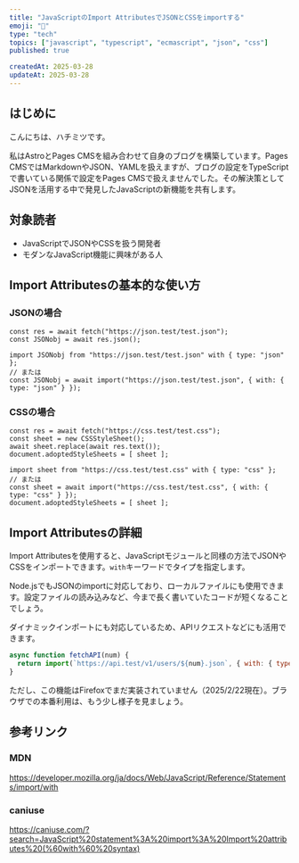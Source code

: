 ```yaml
---
title: "JavaScriptのImport AttributesでJSONとCSSをimportする"
emoji: "📝"
type: "tech"
topics: ["javascript", "typescript", "ecmascript", "json", "css"]
published: true

createdAt: 2025-03-28
updateAt: 2025-03-28
---
```


## はじめに

こんにちは、ハチミツです。

私はAstroとPages CMSを組み合わせて自身のブログを構築しています。Pages CMSではMarkdownやJSON、YAMLを扱えますが、ブログの設定をTypeScriptで書いている関係で設定をPages CMSで扱えませんでした。その解決策としてJSONを活用する中で発見したJavaScriptの新機能を共有します。

## 対象読者

- JavaScriptでJSONやCSSを扱う開発者
- モダンなJavaScript機能に興味がある人

## Import Attributesの基本的な使い方

### JSONの場合

```js:従来のコード
const res = await fetch("https://json.test/test.json");
const JSONobj = await res.json();
```

```js:Import Attributesを使用
import JSONobj from "https://json.test/test.json" with { type: "json" };
// または
const JSONobj = await import("https://json.test/test.json", { with: { type: "json" } });
```

### CSSの場合

```js:従来のコード
const res = await fetch("https://css.test/test.css");
const sheet = new CSSStyleSheet();
await sheet.replace(await res.text());
document.adoptedStyleSheets = [ sheet ];
```

```js:Import Attributesを使用
import sheet from "https://css.test/test.css" with { type: "css" };
// または
const sheet = await import("https://css.test/test.css", { with: { type: "css" } });
document.adoptedStyleSheets = [ sheet ];
```

## Import Attributesの詳細

Import Attributesを使用すると、JavaScriptモジュールと同様の方法でJSONやCSSをインポートできます。`with`キーワードでタイプを指定します。

Node.jsでもJSONのimportに対応しており、ローカルファイルにも使用できます。設定ファイルの読み込みなど、今まで長く書いていたコードが短くなることでしょう。

ダイナミックインポートにも対応しているため、APIリクエストなどにも活用できます。

```js
async function fetchAPI(num) {
  return import(`https://api.test/v1/users/${num}.json`, { with: { type: "json" } });
}
```

ただし、この機能はFirefoxでまだ実装されていません（2025/2/22現在）。ブラウザでの本番利用は、もう少し様子を見ましょう。

## 参考リンク

### MDN

https://developer.mozilla.org/ja/docs/Web/JavaScript/Reference/Statements/import/with

### caniuse

https://caniuse.com/?search=JavaScript%20statement%3A%20import%3A%20Import%20attributes%20(%60with%60%20syntax)
